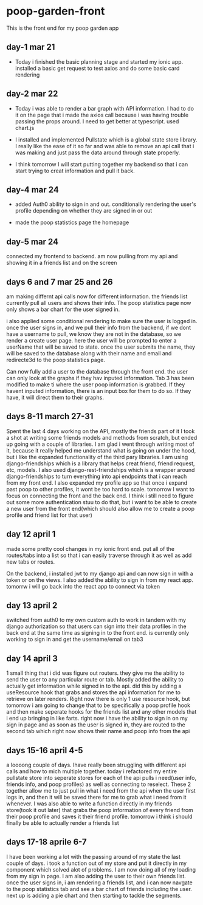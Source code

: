 # poop-garden-front

This is the front end for my poop garden app

## day-1 mar 21

- Today i finished the basic planning stage and started my ionic app. installed a basic get request to test axios and do some basic card rendering

## day-2 mar 22

- Today i was able to render a bar graph with API information. I had to do it on the page that i made the axios call because i was having trouble passing the props around. I need to get better at typescript. used chart.js

- I installed and implemented Pullstate which is a global state store library. I really like the ease of it so far and was able to remove an api call that i was making and just pass the data around through state properly.

- I think tomorrow I will start putting together my backend so that i can start trying to creat information and pull it back.

## day-4 mar 24

- added Auth0 ability to sign in and out. conditionally rendering the user's profile depending on whether they are signed in or out

- made the poop statistics page the homepage

## day-5 mar 24

connected my frontend to backend. am now pulling from my api and showing it in a friends list and on the screen

## days 6 and 7 mar 25 and 26

am making differnt api calls now for different information. the friends list currently pull all users and shows their info. The poop statistics page now only shows a bar chart for the user signed in.

i also applied some conditional rendering to make sure the user is logged in. once the user signs in, and we pull their info from the backend, if we dont have a username to pull, we know they are not in the database, so we render a create user page. here the user will be prompted to enter a userName that will be saved to state. once the user submits the name, they will be saved to the database along with their name and email and redirecte3d to the poop statistics page.

Can now fully add a user to the database through the front end. the user can only look at the graphs if they hav inputed information. Tab 3 has been modified to make ti where the user poop information is grabbed. If they havent inputed information, there is an input box for them to do so. If they have, it will direct them to their graphs.

## days 8-11 march 27-31

Spent the last 4 days working on the API, mostly the friends part of it I took a shot at writing some friends models and methods from scratch, but ended up going with a couple of libraries. I am glad i went through writing most of it, because it really helped me understand what is going on under the hood, but i like the expanded functionality of the third pary libraries. I am using django-friendships which is a library that helps creat friend, friend request, etc, models. I also used django-rest-friendships which is a wrapper around django-friendships to turn everything into api endpoints that i can reach from my front end. I also expanded my profile app so that once i expand past poop to other profiles, it wont be too hard to scale. tomorrow I want to focus on connecting the front and the back end. I think i still need to figure out some more authentication stuu to do that, but i want to be able to create a new user from the front end(which should also allow me to create a poop profile and friend list for that user)

## day 12 april 1

made some pretty cool changes in my ionic front end. put all of the routes/tabs into a list so that i can easily traverse through it as well as add new tabs or routes.

On the backend, i installed jwt to my django api and can now sign in with a token or on the views. I also added the ability to sign in from my react app. tomorrw i will go back into the react app to connect via token

## day 13 april 2

switched from auth0 to my own custom auth to work in tandem with my django authorization so that users can sign into their data profiles in the back end at the same time as signing in to the front end. is currently only working to sign in and get the username/email on tab3

## day 14 april 3

1 small thing that i did was figure out routers. they give me the ability to send the user to any particular route or tab. Mostly added the ability to actually get information while signed in to the api. did this by adding a useResource hook that grabs and stores the api information for me to retrieve on later renders. Right now there is only 1 use resource hook, but tomorrow i am going to change that to be specifically a poop profile hook and then make seperate hooks for the friends list and any other models that i end up bringing in like farts. right now i have the ability to sign in on my sign in page and as soon as the user is signed in, they are routed to the second tab which right now shows their name and poop info from the api

## days 15-16 april 4-5

a loooong couple of days. Ihave really been struggling with different api calls and how to mich multiple together. today i refactored my entire pullstate store into seperate stores for each of the api pulls i need(user info, friends info, and poop profiles) as well as connecting to reselect. These 2 together allow me to just pull in what i need from the api when the user first logs in, and then it will be saved there for me to grab what i need from it whenever. I was also able to write a function directly in my friends store(took it out later) that grabs the poop information of every friend from their poop profile and saves it their friend profile. tomorrow i think i should finally be able to actually render a friends list

## days 17-18 aprile 6-7

I have been working a lot with the passing around of my state the last couple of days. i took a function out of my store and put it directly in my component which solved alot of problems. I am now doing all of my loading from my sign in page. I am also adding the user to their own friends list. once the user signs in, i am rendering a friends list, and i can now navgate to the poop statistics tab and see a bar chart of friends including the user. next up is adding a pie chart and then starting to tackle the segments.